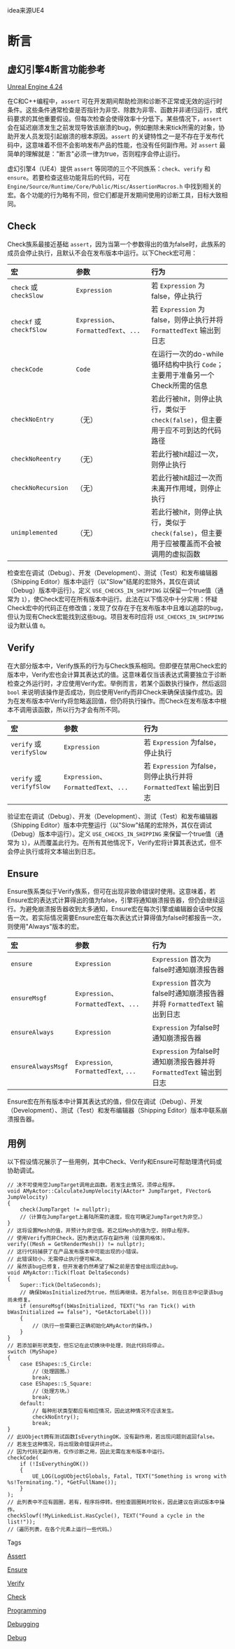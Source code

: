 idea来源UE4

# 断言

## 虚幻引擎4断言功能参考

[Unreal Engine 4.24](https://docs.unrealengine.com/zh-CN/SiteIndex/index.html?versions=4_24)

在C和C++编程中，`assert` 可在开发期间帮助检测和诊断不正常或无效的运行时条件。这些条件通常检查是否指针为非空、除数为非零、函数并非递归运行，或代码要求的其他重要假设。但每次检查会使得效率十分低下。某些情况下，`assert` 会在延迟崩溃发生之前发现导致该崩溃的bug，例如删除未来tick所需的对象，协助开发人员发现引起崩溃的根本原因。`assert` 的关键特性之一是不存在于发布代码中，这意味着不但不会影响发布产品的性能，也没有任何副作用。对 `assert` 最简单的理解就是："断言"必须一律为true，否则程序会停止运行。

虚幻引擎4（UE4）提供 `assert` 等同项的三个不同族系：`check`、`verify` 和 `ensure`。若要检查这些功能背后的代码，可在 `Engine/Source/Runtime/Core/Public/Misc/AssertionMacros.h` 中找到相关的宏。各个功能的行为略有不同，但它们都是开发期间使用的诊断工具，目标大致相同。

## Check

Check族系最接近基础 `assert`，因为当第一个参数得出的值为false时，此族系的成员会停止执行，且默认不会在发布版本中运行。以下Check宏可用：

| 宏                       | 参数                                 | 行为                                                         |
| :----------------------- | :----------------------------------- | :----------------------------------------------------------- |
| `check` 或 `checkSlow`   | `Expression`                         | 若 `Expression` 为false，停止执行                            |
| `checkf` 或 `checkfSlow` | `Expression`、`FormattedText`、`...` | 若 `Expression` 为false，则停止执行并将 `FormattedText` 输出到日志 |
| `checkCode`              | `Code`                               | 在运行一次的do-while循环结构中执行 `Code`；主要用于准备另一个Check所需的信息 |
| `checkNoEntry`           | （无）                               | 若此行被hit，则停止执行，类似于 `check(false)`，但主要用于应不可到达的代码路径 |
| `checkNoReentry`         | （无）                               | 若此行被hit超过一次，则停止执行                              |
| `checkNoRecursion`       | （无）                               | 若此行被hit超过一次而未离开作用域，则停止执行                |
| `unimplemented`          | （无）                               | 若此行被hit，则停止执行，类似于 `check(false)`，但主要用于应被覆盖而不会被调用的虚拟函数 |

检查宏在调试（Debug）、开发（Development）、测试（Test）和发布编辑器（Shipping Editor）版本中运行（以"Slow"结尾的宏除外，其仅在调试（Debug）版本中运行）。定义 `USE_CHECKS_IN_SHIPPING` 以保留一个true值（通常为 `1`），使Check宏可在所有版本中运行。此法在以下情况中十分实用：怀疑Check宏中的代码正在修改值；发现了仅存在于在发布版本中且难以追踪的bug，但认为现有Check宏能找到这些bug。项目发布时应将 `USE_CHECKS_IN_SHIPPING` 设为默认值 `0`。

## Verify

在大部分版本中，Verify族系的行为与Check族系相同。但即便在禁用Check宏的版本中，Verify宏也会计算其表达式的值。这意味着仅当该表达式需要独立于诊断检查之外运行时，才应使用Verify宏。举例而言，若某个函数执行操作，然后返回 `bool` 来说明该操作是否成功，则应使用Verify而非Check来确保该操作成功。因为在发布版本中Verify将忽略返回值，但仍将执行操作。而Check在发布版本中根本不调用该函数，所以行为才会有所不同。

| 宏                        | 参数                                 | 行为                                                         |
| :------------------------ | :----------------------------------- | :----------------------------------------------------------- |
| `verify` 或 `verifySlow`  | `Expression`                         | 若 `Expression` 为false，停止执行                            |
| `verify` 或 `verifyfSlow` | `Expression`、`FormattedText`、`...` | 若 `Expression` 为false，则停止执行并将 `FormattedText` 输出到日志 |

验证宏在调试（Debug）、开发（Development）、测试（Test）和发布编辑器（Shipping Editor）版本中完整运行（以"Slow"结尾的宏除外，其仅在调试（Debug）版本中运行）。定义 `USE_CHECKS_IN_SHIPPING` 来保留一个true值（通常为 `1`），从而覆盖此行为。在所有其他情况下，Verify宏将计算其表达式，但不会停止执行或将文本输出到日志。

## Ensure

Ensure族系类似于Verify族系，但可在出现非致命错误时使用。这意味着，若Ensure宏的表达式计算得出的值为false，引擎将通知崩溃报告器，但仍会继续运行。为避免崩溃报告器收到太多通知，Ensure宏在每次引擎或编辑器会话中仅报告一次。若实际情况需要Ensure宏在每次表达式计算得值为false时都报告一次，则使用"Always"版本的宏。

| 宏                 | 参数                                 | 行为                                                         |
| :----------------- | :----------------------------------- | :----------------------------------------------------------- |
| `ensure`           | `Expression`                         | `Expression` 首次为false时通知崩溃报告器                     |
| `ensureMsgf`       | `Expression`、`FormattedText`、`...` | `Expression` 首次为false时通知崩溃报告器并将 `FormattedText` 输出到日志 |
| `ensureAlways`     | `Expression`                         | `Expression` 为false时通知崩溃报告器                         |
| `ensureAlwaysMsgf` | `Expression`, `FormattedText`, `...` | `Expression` 为false时通知崩溃报告器并将 `FormattedText` 输出到日志 |

Ensure宏在所有版本中计算其表达式的值，但仅在调试（Debug）、开发（Development）、测试（Test）和发布编辑器（Shipping Editor）版本中联系崩溃报告器。

## 用例

以下假设情况展示了一些用例，其中Check、Verify和Ensure可帮助理清代码或协助调试。

```
// 决不可使用空JumpTarget调用此函数。若发生此情况，须停止程序。
void AMyActor::CalculateJumpVelocity(AActor* JumpTarget, FVector& JumpVelocity)
{
    check(JumpTarget != nullptr);
    //（计算在JumpTarget上着陆所需的速度。现在可确定JumpTarget为非空。）
}
// 这将设置Mesh的值，并预计为非空值。若之后Mesh的值为空，则停止程序。
// 使用Verify而非Check，因为表达式存在副作用（设置网格体）。
verify((Mesh = GetRenderMesh()) != nullptr);
// 这行代码捕获了在产品发布版本中可能出现的小错误。
// 此错误较小，无需停止执行便可解决。
// 虽然该bug已修复，但开发者仍然希望了解之前是否曾经出现过此bug。
void AMyActor::Tick(float DeltaSeconds)
{
    Super::Tick(DeltaSeconds);
    // 确保bWasInitialized为true，然后再继续。若为false，则在日志中记录该bug尚未修复。
    if (ensureMsgf(bWasInitialized, TEXT("%s ran Tick() with bWasInitialized == false"), *GetActorLabel()))
    {
        //（执行一些需要已正确初始化AMyActor的操作。)
    }
}
// 若添加新形状类型，但忘记在此切换块中处理，则此代码将停止。
switch (MyShape)
{
    case EShapes::S_Circle:
        //（处理圆圈。）
        break;
    case EShapes::S_Square:
        //（处理方块。）
        break;
    default:
        // 每种形状类型都应有相应情况，因此这种情况不应该发生。
        checkNoEntry();
        break;
}
// 此UObject拥有测试函数IsEverythingOK，没有副作用，若出现问题则返回false。
// 若发生这种情况，将出现致命错误并终止。
// 因为代码无副作用，仅作诊断之用，因此无需在发布版本中运行。
checkCode(
    if (!IsEverythingOK())
    {
        UE_LOG(LogUObjectGlobals, Fatal, TEXT("Something is wrong with %s!Terminating."), *GetFullName());
    }
);
// 此列表中不应有圆圈，若有，程序将停转。但检查圆圈耗时较长，因此建议在调试版本中操作。
checkSlowf(!MyLinkedList.HasCycle(), TEXT("Found a cycle in the list!"));
//（遍历列表，在各个元素上运行一些代码。）
```

Tags

[Assert](https://docs.unrealengine.com/zh-CN/SiteIndex/index.html?tags=assert)

 

[Ensure](https://docs.unrealengine.com/zh-CN/SiteIndex/index.html?tags=ensure)

 

[Verify](https://docs.unrealengine.com/zh-CN/SiteIndex/index.html?tags=verify)

 

[Check](https://docs.unrealengine.com/zh-CN/SiteIndex/index.html?tags=check)

 

[Programming](https://docs.unrealengine.com/zh-CN/SiteIndex/index.html?tags=programming)

 

[Debugging](https://docs.unrealengine.com/zh-CN/SiteIndex/index.html?tags=debugging)

 

[Debug](https://docs.unrealengine.com/zh-CN/SiteIndex/index.html?tags=debug)


